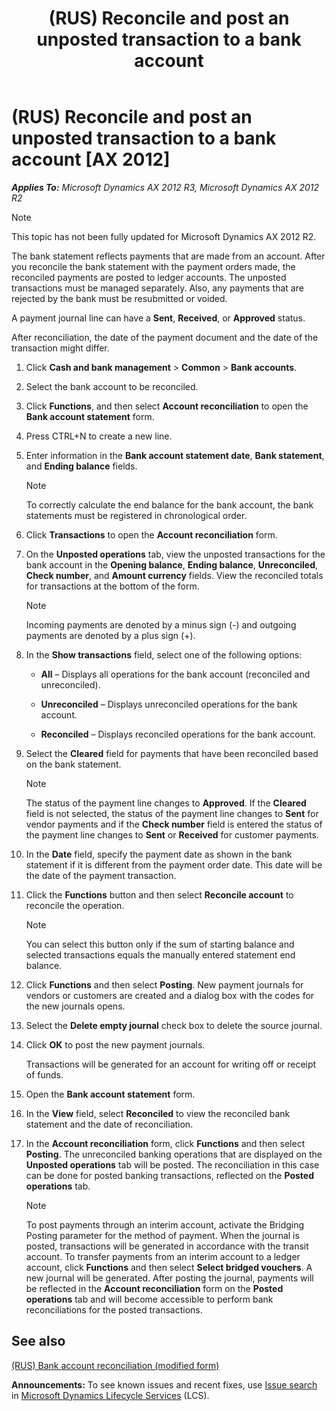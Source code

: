 ﻿---
title: (RUS) Reconcile and post an unposted transaction to a bank account
TOCTitle: (RUS) Reconcile and post an unposted transaction to a bank account
ms:assetid: c51472eb-ab77-4f61-bc26-3e1d50ba508b
ms:mtpsurl: https://technet.microsoft.com/en-us/library/JJ711585(v=AX.60)
ms:contentKeyID: 49387909
ms.date: 04/18/2014
mtps_version: v=AX.60
---

# (RUS) Reconcile and post an unposted transaction to a bank account [AX 2012]


_**Applies To:** Microsoft Dynamics AX 2012 R3, Microsoft Dynamics AX 2012 R2_


> [!NOTE]
> <P>This topic has not been fully updated for Microsoft Dynamics AX 2012 R2.</P>



The bank statement reflects payments that are made from an account. After you reconcile the bank statement with the payment orders made, the reconciled payments are posted to ledger accounts. The unposted transactions must be managed separately. Also, any payments that are rejected by the bank must be resubmitted or voided.

A payment journal line can have a **Sent**, **Received**, or **Approved** status.

After reconciliation, the date of the payment document and the date of the transaction might differ.

1.  Click **Cash and bank management** \> **Common** \> **Bank accounts**.

2.  Select the bank account to be reconciled.

3.  Click **Functions**, and then select **Account reconciliation** to open the **Bank account statement** form.

4.  Press CTRL+N to create a new line.

5.  Enter information in the **Bank account statement date**, **Bank statement**, and **Ending balance** fields.
    

    > [!NOTE]
    > <P>To correctly calculate the end balance for the bank account, the bank statements must be registered in chronological order.</P>



6.  Click **Transactions** to open the **Account reconciliation** form.

7.  On the **Unposted operations** tab, view the unposted transactions for the bank account in the **Opening balance**, **Ending balance**, **Unreconciled**, **Check number**, and **Amount currency** fields. View the reconciled totals for transactions at the bottom of the form.
    

    > [!NOTE]
    > <P>Incoming payments are denoted by a minus sign (-) and outgoing payments are denoted by a plus sign (+).</P>



8.  In the **Show transactions** field, select one of the following options:
    
      - **All** – Displays all operations for the bank account (reconciled and unreconciled).
    
      - **Unreconciled** – Displays unreconciled operations for the bank account.
    
      - **Reconciled** – Displays reconciled operations for the bank account.

9.  Select the **Cleared** field for payments that have been reconciled based on the bank statement.
    

    > [!NOTE]
    > <P>The status of the payment line changes to <STRONG>Approved</STRONG>. If the <STRONG>Cleared</STRONG> field is not selected, the status of the payment line changes to <STRONG>Sent</STRONG> for vendor payments and if the <STRONG>Check number</STRONG> field is entered the status of the payment line changes to <STRONG>Sent</STRONG> or <STRONG>Received</STRONG> for customer payments.</P>



10. In the **Date** field, specify the payment date as shown in the bank statement if it is different from the payment order date. This date will be the date of the payment transaction.

11. Click the **Functions** button and then select **Reconcile account** to reconcile the operation.
    

    > [!NOTE]
    > <P>You can select this button only if the sum of starting balance and selected transactions equals the manually entered statement end balance.</P>



12. Click **Functions** and then select **Posting**. New payment journals for vendors or customers are created and a dialog box with the codes for the new journals opens.

13. Select the **Delete empty journal** check box to delete the source journal.

14. Click **OK** to post the new payment journals.
    
    Transactions will be generated for an account for writing off or receipt of funds.

15. Open the **Bank account statement** form.

16. In the **View** field, select **Reconciled** to view the reconciled bank statement and the date of reconciliation.

17. In the **Account reconciliation** form, click **Functions** and then select **Posting**. The unreconciled banking operations that are displayed on the **Unposted operations** tab will be posted. The reconciliation in this case can be done for posted banking transactions, reflected on the **Posted operations** tab.
    

    > [!NOTE]
    > <P>To post payments through an interim account, activate the Bridging Posting parameter for the method of payment. When the journal is posted, transactions will be generated in accordance with the transit account. To transfer payments from an interim account to a ledger account, click <STRONG>Functions</STRONG> and then select <STRONG>Select bridged vouchers</STRONG>. A new journal will be generated. After posting the journal, payments will be reflected in the <STRONG>Account reconciliation</STRONG> form on the <STRONG>Posted operations</STRONG> tab and will become accessible to perform bank reconciliations for the posted transactions.</P>



## See also

[(RUS) Bank account reconciliation (modified form)](https://technet.microsoft.com/en-us/library/jj711451\(v=ax.60\))

  
**Announcements:** To see known issues and recent fixes, use [Issue search](http://go.microsoft.com/fwlink/?linkid=389258) in [Microsoft Dynamics Lifecycle Services](http://go.microsoft.com/fwlink/?linkid=306505) (LCS).

